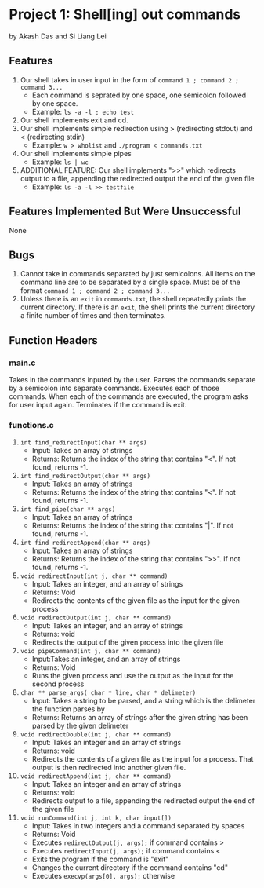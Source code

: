 # Project 1: Shell[ing] out commands
by Akash Das and Si Liang Lei
## Features
1. Our shell takes in user input in the form of ```command 1 ; command 2 ; command 3... ```
    - Each command is seprated by one space, one semicolon followed by one space.
    - Example: ```ls -a -l ; echo test```
2. Our shell implements exit and cd.
3. Our shell implements simple redirection using > (redirecting stdout) and < (redirecting stdin)
    - Example: ```w > wholist``` and ```./program < commands.txt```
4. Our shell implements simple pipes
    - Example: ```ls | wc```
5. ADDITIONAL FEATURE: Our shell implements ">>" which redirects output to a file, appending the redirected output  the end of the given file
    - Example: ```ls -a -l >> testfile```

## Features Implemented But Were Unsuccessful
None

## Bugs
1. Cannot take in commands separated by just semicolons. All items on the command line are to be separated by a single space. Must be of the format ```command 1 ; command 2 ; command 3... ```
2. Unless there is an ```exit``` in ```commands.txt```, the shell repeatedly prints the current directory. If there is an ```exit```, the shell prints the current directory a finite number of times and then terminates.

## Function Headers
### main.c
Takes in the commands inputed by the user. Parses the commands separate by a semicolon into separate commands. Executes each of those commands. When each of the commands are executed, the program asks for user input again. Terminates if the command is exit.

### functions.c

1. ```int find_redirectInput(char ** args)```
    - Input: Takes an array of strings
    - Returns: Returns the index of the string that contains "<". If not found, returns -1.
2. ```int find_redirectOutput(char ** args)```
    - Input: Takes an array of strings
    - Returns: Returns the index of the string that contains "<". If not found, returns -1.
3. ```int find_pipe(char ** args)```
    - Input: Takes an array of strings
    - Returns: Returns the index of the string that contains "|". If not found, returns -1.
4. ```int find_redirectAppend(char ** args)```
    - Input: Takes an array of strings
    - Returns: Returns the index of the string that contains ">>". If not found, returns -1.
4. ```void redirectInput(int j, char ** command)```
    - Input: Takes an integer, and an array of strings
    - Returns: Void
    - Redirects the contents of the given file as the input for the given process
5. ```void redirectOutput(int j, char ** command)```
    - Input: Takes an integer, and an array of strings
    - Returns: void
    - Redirects the output of the given process into the given file
6. ```void pipeCommand(int j, char ** command)```
    - Input:Takes an integer, and an array of strings
    - Returns: Void
    - Runs the given process and use the output as the input for the second process
7. ```char ** parse_args( char * line, char * delimeter)```
    - Input: Takes a string to be parsed, and a string which is the delimeter the function parses by
    - Returns: Returns an array of strings after the given string has been parsed by the given delimeter
8. ```void redirectDouble(int j, char ** command)```
    - Input: Takes an integer and an array of strings
    - Returns: void
    - Redirects the contents of a given file as the input for a process. That output is then redirected into another given file.
9. ```void redirectAppend(int j, char ** command)```
    - Input: Takes an integer and an array of strings
    - Returns: void
    - Redirects output to a file, appending the redirected output  the end of the given file
10. ```void runCommand(int j, int k, char input[])```
    - Input: Takes in two integers and a command separated by spaces
    - Returns: Void
    - Executes ```redirectOutput(j, args);``` if command contains >
    - Executes ```redirectInput(j, args);``` if command contains <
    - Exits the program if the command is "exit"
    - Changes the current directory if the command contains "cd"
    - Executes ```execvp(args[0], args);``` otherwise
